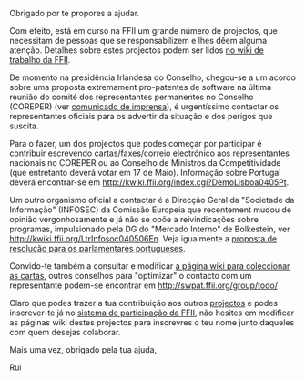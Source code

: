 Obrigado por te propores a ajudar.

Com efeito, está em curso na FFII um grande número de projectos, que
necessitam de pessoas que se responsabilizem e lhes dêem alguma atenção.
Detalhes sobre estes projectos podem ser lidos [no wiki de trabalho da
FFII](http://kwiki.ffii.org/FfiiprojEn "wikilink").

De momento na presidência Irlandesa do Conselho, chegou-se a um acordo
sobre uma proposta extremament pro-patentes de software na última
reunião do comité dos representantes permanentes no Conselho (COREPER)
(ver [comunicado de
imprensa](http://swpat.ffii.org/journal/04/cons0507/ "wikilink")), é
urgentíssimo contactar os representantes oficiais para os advertir da
situação e dos perigos que suscita.

Para o fazer, um dos projectos que podes começar por participar é
contribuir escrevendo cartas/faxes/correio electrónico aos
representantes nacionais no COREPER ou ao Conselho de Ministros da
Competitividade (que entretanto deverá votar em 17 de Maio). Informação
sobre Portugal deverá encontrar-se em
<http://kwiki.ffii.org/index.cgi?DemoLisboa0405Pt>.

Um outro organismo oficial a contactar é a Direcção Geral da \"Societade
da Informação\" (INFOSEC) da Comissão Europeia que recentement mudou de
opinião vergonhosamente e já não se opõe a reivindicações sobre
programas, impulsionado pela DG do \"Mercado Interno\" de Bolkestein,
ver <http://kwiki.ffii.org/LtrInfosoc040506En>. Veja igualmente a
[proposta de resolução para os parlamentares
portugueses](http://kwiki.ffii.org/ParlReso0405Fr "wikilink").

Convido-te também a consultar e modificar [a página wiki para
coleccionar as cartas](http://kwiki.ffii.org/SwpatxatraFr "wikilink"),
outros conselhos para \"optimizar\" o contacto com um representante
podem-se encontrar em <http://swpat.ffii.org/group/todo/>

Claro que podes trazer a tua contribuição aos outros
[projectos](http://kwiki.ffii.org/FfiiprojEn "wikilink") e podes
inscrever-te já no [sistema de participação da
FFII](http://www.ffii.org/ffii-cgi/aktiv?l=en "wikilink"), não hesites
em modificar as páginas wiki destes projectos para inscrevres o teu nome
junto daqueles com quem desejas colaborar.

Mais uma vez, obrigado pela tua ajuda,

Rui
